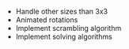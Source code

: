- Handle other sizes than 3x3
- Animated rotations
- Implement scrambling algorithm
- Implement solving algorithms
